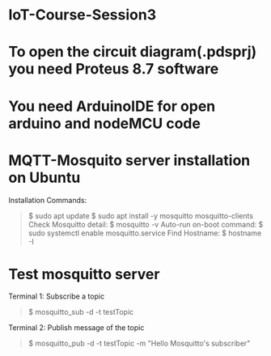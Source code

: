 # IoT-Course-Session3
# To open the circuit diagram(.pdsprj) you need Proteus 8.7 software
# You need ArduinoIDE for open arduino and nodeMCU code

# MQTT-Mosquito server installation on Ubuntu
Installation Commands:
> $ sudo apt update
> $ sudo apt install -y mosquitto mosquitto-clients
Check Mosquitto detail:
> $ mosquitto -v
Auto-run on-boot command:
> $ sudo systemctl enable mosquitto.service
Find Hostname:
> $ hostname -I

# Test mosquitto server
Terminal 1: Subscribe a topic
> $ mosquitto_sub -d -t testTopic

Terminal 2: Publish message of the topic
> $ mosquitto_pub -d -t testTopic -m "Hello Mosquitto's subscriber"